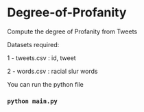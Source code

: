 # Degree-of-Profanity
Compute the degree of Profanity from Tweets

Datasets required:

1 - tweets.csv : id, tweet

2 - words.csv : racial slur words

You can run the python file 
### `python main.py`

